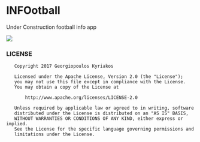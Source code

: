 # INFOotball
Under Construction football info app

![](http://labs.slynk.com/files/2010/02/under-construction.gif)

### LICENSE
```
   Copyright 2017 Georgiopoulos Kyriakos

   Licensed under the Apache License, Version 2.0 (the "License");
   you may not use this file except in compliance with the License.
   You may obtain a copy of the License at

       http://www.apache.org/licenses/LICENSE-2.0

   Unless required by applicable law or agreed to in writing, software
   distributed under the License is distributed on an "AS IS" BASIS,
   WITHOUT WARRANTIES OR CONDITIONS OF ANY KIND, either express or implied.
   See the License for the specific language governing permissions and
   limitations under the License.
```
